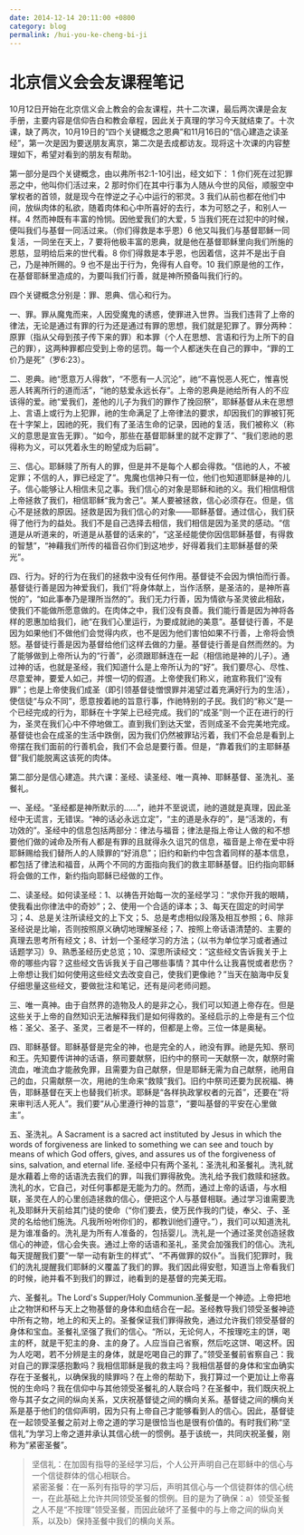 ```yaml
---
date: 2014-12-14 20:11:00 +0800
category: blog
permalink: /hui-you-ke-cheng-bi-ji
---
```


# 北京信义会会友课程笔记

10月12日开始在北京信义会上教会的会友课程，共十二次课，最后两次课是会友手册，主要内容是信仰告白和教会章程，因此关于真理的学习今天就结束了。十次课，缺了两次，10月19日的“四个关键概念之恩典”和11月16日的“信心建造之读圣经”，第一次是因为要送朋友离京，第二次是去成都访友。现将这十次课的内容整理如下，希望对看到的朋友有帮助。

第一部分是四个关键概念，由以弗所书2:1-10引出，经文如下：
1 你们死在过犯罪恶之中，他叫你们活过来，2 那时你们在其中行事为人随从今世的风俗，顺服空中掌权者的首领，就是现今在悖逆之子心中运行的邪灵。3 我们从前也都在他们中间，放纵肉体的私欲，随着肉体和心中所喜好的去行，本为可怒之子，和别人一样。4 然而神既有丰富的怜悯。因他爱我们的大爱，5 当我们死在过犯中的时候，便叫我们与基督一同活过来。（你们得救是本乎恩）6 他又叫我们与基督耶稣一同复活，一同坐在天上，7 要将他极丰富的恩典，就是他在基督耶稣里向我们所施的恩慈，显明给后来的世代看。8 你们得救是本乎恩，也因着信，这并不是出于自己，乃是神所赐的。9 也不是出于行为，免得有人自夸。10 我们原是他的工作，在基督耶稣里造成的，为要叫我们行善，就是神所预备叫我们行的。

四个关键概念分别是：罪、恩典、信心和行为。

一、罪。罪从魔鬼而来，人因受魔鬼的诱惑，使罪进入世界。当我们违背了上帝的律法，无论是通过有罪的行为还是通过有罪的思想，我们就是犯罪了。罪分两种：原罪（指从父母到孩子传下来的罪）和本罪（个人在思想、言语和行为上所下的自己的罪），这两种罪都应受到上帝的惩罚。每一个人都迷失在自己的罪中，“罪的工价乃是死”（罗6:23）。

二、恩典。祂“愿意万人得救”，“不愿有一人沉沦”，祂“不喜悦恶人死亡，惟喜悦恶人转离所行的道而活”，“祂的慈爱永远长存”。上帝的恩典是祂给所有人的不应该得的爱。祂“爱我们，差他的儿子为我们的罪作了挽回祭”，耶稣基督从未在思想上、言语上或行为上犯罪，祂的生命满足了上帝律法的要求，却因我们的罪被钉死在十字架上，因祂的死，我们有了圣洁生命的记录，因祂的复活，我们被称义（称义的意思是宣告无罪）。“如今，那些在基督耶稣里的就不定罪了”、“我们恩祂的恩得称为义，可以凭着永生的盼望成为后嗣”。

三、信心。耶稣赎了所有人的罪，但是并不是每个人都会得救。“信祂的人，不被定罪；不信的人，罪已经定了”。鬼魔也信神只有一位，他们也知道耶稣是神的儿子。信心能够让人相信未见之事。我们信心的对象是耶稣和祂的义。我们相信相信上帝拯救了我们，相信耶稣“我为舍己”。某人要被拯救，信心必须存在。但是，信心不是拯救的原因。拯救是因为我们信心的对象——耶稣基督。通过信心，我们获得了他行为的益处。我们不是自己选择去相信，我们相信是因为圣灵的感动。“信道是从听道来的，听道是从基督的话来的”，“这圣经能使你因信耶稣基督，有得救的智慧”，“神藉我们所传的福音召你们到这地步，好得着我们主耶稣基督的荣光”。

四、行为。好的行为在我们的拯救中没有任何作用。基督徒不会因为惧怕而行善。基督徒行善是因为神爱我们，我们“将身体献上，当作活祭，是圣洁的，是神所喜悦的”，“如此事奉乃是理所当然的”。我们无力行善，因为情欲与圣灵彼此相敌，使我们不能做所愿意做的。在肉体之中，我们没有良善。我们能行善是因为神将各样的恩惠加给我们，祂“在我们心里运行，为要成就祂的美意”。基督徒行善，不是因为如果他们不做他们会觉得内疚，也不是因为他们害怕如果不行善，上帝将会愤怒。基督徒行善是因为基督给他们这样去做的力量。基督徒行善是自然而然的。为了能够做到上帝所认为的“行善”，必须跟耶稣连在一起（相信祂是神的儿子）。通过神的话，也就是圣经，我们知道什么是上帝所认为的“好”。我们要尽心、尽性、尽意爱神，要爱人如己，并恨一切的假道。上帝使我们称义，祂宣称我们“没有罪”；也是上帝使我们成圣（即引领基督徒憎恨罪并渴望过着充满好行为的生活），使信徒“与众不同”，愿意按着祂的旨意行事，作祂特别的子民。我们的“称义”是一个已经完成的行为，耶稣在十字架上已经完成。我们的“成圣”则一个正在进行的行为，圣灵在我们心中不停地做工。直到我们到达天堂，否则成圣不会完美地完成。基督徒也会在成圣的生活中跌倒，因为我们仍然被罪玷污着，我们不会总是看到上帝摆在我们面前的行善机会，我们不会总是要行善。但是，“靠着我们的主耶稣基督”我们能脱离这该死的肉体。

第二部分是信心建造。共六课：圣经、读圣经、唯一真神、耶稣基督、圣洗礼、圣餐礼。

一、圣经。“圣经都是神所默示的……”，祂并不至说谎，祂的道就是真理，因此圣经中无谎言，无错误。“神的话必永远立定”，“主的道是永存的”，是“活泼的，有功效的”。圣经中的信息包括两部分：律法与福音；律法是指上帝让人做的和不想要他们做的诫命及所有人都是有罪的且就得永久诅咒的信息，福音是上帝在爱中将耶稣赐给我们替所人的人赎罪的“好消息”；旧约和新约中包含着同样的基本信息，都包括了律法和福音，从两个不同的方面指向我们的救主耶稣基督。旧约指向耶稣将会做的工作，新约指向耶稣已经做的工作。

二、读圣经。如何读圣经：1、以祷告开始每一次的圣经学习：“求你开我的眼睛，使我看出你律法中的奇妙”；2、使用一个合适的译本；3、每天在固定的时间学习；4、总是关注所读经文的上下文；5、总是考虑相似段落及相互参照；6、除非圣经说是比喻，否则按照原义确切地理解圣经；7、按照上帝话语清楚的、主要的真理去思考所有经文；8、计划一个圣经学习的方法；（以书为单位学习或者通过话题学习）9、熟悉圣经历史总览；10、深思所读经文：“这些经文告诉我关于上帝的哪些内容？这些经文告诉我关于自己哪些事情？其中什么让我喜悦或者悲伤？上帝想让我们如何使用这些经文去改变自己，使我们更像祂？”当天在脑海中反复仔细思量这些经文，要做批注和笔记，还有是问老师问题。

三、唯一真神。由于自然界的造物及人的是非之心，我们可以知道上帝存在。但是这些关于上帝的自然知识无法解释我们是如何得救的。圣经启示的上帝是有三个位格：圣父、圣子、圣灵，三者是不一样的，但都是上帝。三位一体是奥秘。

四、耶稣基督。耶稣基督是完全的神，也是完全的人，祂没有罪。祂是先知、祭司和王。先知要传讲神的话语，祭司要献祭，旧约中的祭司一天献祭一次，献祭时需流血，唯流血才能赦免罪，且需要为自己献祭，但是耶稣无需为自己献祭，祂用自己的血，只需献祭一次，用祂的生命来“救赎”我们。旧约中祭司还要为民祝福、祷告，耶稣基督在天上也替我们祈求。耶稣是“各样执政掌权者的元首”，还要在“将来审判活人死人”。我们要“从心里遵行神的旨意”，“要叫基督的平安在心里做主”。

五、圣洗礼。A Sacrament is a sacred act instituted by Jesus in which the words of forgiveness are linked to something we can see and touch by means of which God offers, gives, and assures us of the forgiveness of sins, salvation, and eternal life. 圣经中只有两个圣礼：圣洗礼和圣餐礼。洗礼就是水藉着上帝的话语洗去我们的罪，叫我们罪得赦免。洗礼给予我们救赎和拯救。洗礼的水，它自己，对任何事都是无能为力的。然而，通过上帝的话语，与水相联，圣灵在人的心里创造拯救的信心，便把这个人与基督相联。通过学习谁需要洗礼及耶稣升天前给其门徒的使命（“你们要去，使万民作我的门徒，奉父、子、圣灵的名给他们施洗。凡我所吩咐你们的，都教训他们遵守。”），我们可以知道洗礼是为谁准备的。洗礼是为所有人准备的，包括婴儿。洗礼是一个通过圣灵创造拯救信心的神迹，信心会失丧。通过上帝的话语和圣礼，圣灵会加强我们的信心。洗礼每天提醒我们要“一举一动有新生的样式”、“不再做罪的奴仆”。当我们犯罪时，我们的洗礼提醒我们耶稣的义覆盖了我们的罪。我们因此得安慰，知道当上帝看我们的时候，祂并看不到我们的罪过，祂看到的是基督的完美无瑕。

六、圣餐礼。The Lord's Supper/Holy Communion.圣餐是一个神迹。上帝把地止之物饼和杯与天上之物基督的身体和血结合在一起。圣经教导我们领受圣餐神迹中所有之物，地上的和天上的。圣餐保证我们罪得赦免，通过允许我们领受基督的身体和宝血。圣餐礼坚强了我们的信心。“所以，无论何人，不按理吃主的饼，喝主的杯，就是干犯主的身、主的身了。人应当自己省察，然后吃这饼、喝这杯。因为人吃喝，若不分辨是主的身体，就是吃喝自己的罪了。”领受圣餐前省察自己：我对自己的罪深感抱歉吗？我相信耶稣是我的救主吗？我相信基督的身体和宝血确实存在于圣餐礼，以确保我的赎罪吗？在上帝的帮助下，我打算过一个更加让上帝喜悦的生命吗？我在信仰中与其他领受圣餐礼的人联合吗？在圣餐中，我们既庆祝上帝与其子女之间的纵向关系，又庆祝基督徒之间的横向关系。基督徒之间的横向关系是基于他们的信仰声明，因为只有上帝自己才能够看到人的信心。因此，基督徒在一起领受圣餐之前对上帝之道的学习是很恰当也是很有价值的。有时我们称“坚信礼”为学习上帝之道并承认其信心统一的惯例。基于该统一，共同庆祝圣餐，刚称为“紧密圣餐”。

>坚信礼：在加固有指导的圣经学习后，个人公开声明自己在耶稣中的信心与一个信徒群体的信心相联合。  
>紧密圣餐：在一系列有指导的学习后，声明其信心与一个信徒群体的信心统一，在此基础上允许共同领受圣餐的惯例。目的是为了确保：a）领受圣餐之人不是“不按理”领受圣餐，而因此破坏了圣餐中的与上帝之间的纵向关系，以及b）保持圣餐中我们的横向关系。
